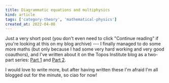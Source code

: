 ```yaml
---
title: Diagrammatic equations and multiphysics
kind: article
tags: ['category-theory', 'mathematical-physics']
created_at: 2022-04-08
---
```


Just a very short post (you don't even need to click "Continue reading" if you're looking at this on my blog archive) --- I finally managed to do some more maths (but only because I had some very hard working and very good coauthors), and I've written about it on the Topos Institute blog as a two-part series: [Part 1](https://topos.site/blog/2022/04/diagrammatic-equations-and-multiphysics-part-1/) and [Part 2](https://topos.site/blog/2022/04/diagrammatic-equations-and-multiphysics-part-2/).

I would love to write more, but after having written these I'm afraid I'm all blogged out for the minute, so ciao for now!

<!-- more -->
